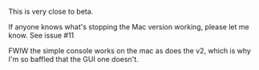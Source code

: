 This is very close to beta.

If anyone knows what's stopping the Mac version working, please let me know. See issue #11

FWIW the simple console works on the mac as does the v2, which is why I'm so baffled that the GUI one doesn't.
